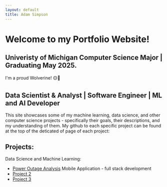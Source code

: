 ```yaml
---
layout: default
title: Adam Simpson
---
```


# Welcome to my Portfolio Website!

## Univeristy of Michigan Computer Science Major | Graduating May 2025.

I'm a proud Wolverine! 🟡🔵  

## Data Scientist & Analyst | Software Engineer | ML and AI Developer

This site showcases some of my machine learning, data science, and other computer science projects - specifically their goals, their descriptions, and my understanding of them. My github to each specific project can be found at the top of the deticated of page of each project:


## Projects:
Data Science and Machine Learning:
- [Power Outage Analysis](./projects/power-outage.html)
Mobile Application - full stack development
- [Project 2](./projects/wait_fast.html)
- [Project 3](./projects/project-3.html)